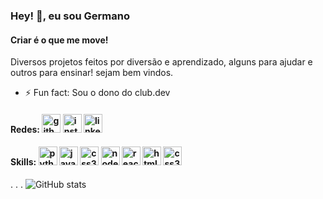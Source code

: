### Hey! 👋, eu sou Germano
#### Criar é o que me move!
Diversos projetos feitos por diversão e aprendizado, alguns para ajudar e outros para ensinar! sejam bem vindos.

- ⚡ Fun fact: Sou o dono do club.dev 

#### Redes: [<img src='https://cdn.jsdelivr.net/npm/simple-icons@3.0.1/icons/github.svg' alt='github' height='30'>](https://github.com/gurgelgermano) [<img src='https://cdn.jsdelivr.net/npm/simple-icons@3.0.1/icons/instagram.svg' alt='instagram' height='30'>](https://www.instagram.com/germano.gurgel/) [<img src='https://cdn.jsdelivr.net/npm/simple-icons@3.0.1/icons/linkedin.svg' alt='linkedin' height='30'>](https://www.linkedin.com/in/germanogurgel/) 

#### Skills: [<img src='https://cdn.jsdelivr.net/npm/simple-icons@3.0.1/icons/python.svg' alt='python' height='30'>](#)  [<img src='https://cdn.jsdelivr.net/npm/simple-icons@3.0.1/icons/javascript.svg' alt='javascript' height='30'>](#) [<img src='https://cdn.jsdelivr.net/npm/simple-icons@3.0.1/icons/css3.svg' alt='css3' height='30'>](#)  [<img src='https://cdn.jsdelivr.net/npm/simple-icons@3.0.1/icons/node-dot-js.svg' alt='node-dot-js' height='30'>](#) [<img src='https://cdn.jsdelivr.net/npm/simple-icons@3.0.1/icons/react.svg' alt='react' height='30'>](#)  [<img src='https://cdn.jsdelivr.net/npm/simple-icons@3.0.1/icons/html5.svg' alt='html5' height='30'>](#)  [<img src='https://cdn.jsdelivr.net/npm/simple-icons@3.0.1/icons/css3.svg' alt='css3' height='30'>](#)
.
.
.
![GitHub stats](https://github-readme-stats.vercel.app/api?username=gurgelgermano&show_icons=true&count_private=true)  
